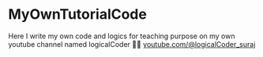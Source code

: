 # MyOwnTutorialCode
Here I write my own code and logics for teaching purpose on my own youtube channel named logicalCoder 👨‍💻 
[youtube.com/@logicalCoder_suraj](https://youtube.com/@logicalCoder_suraj)
